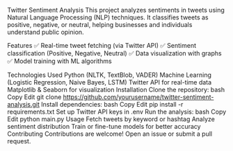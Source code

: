 Twitter Sentiment Analysis
This project analyzes sentiments in tweets using Natural Language Processing (NLP) techniques. It classifies tweets as positive, negative, or neutral, helping businesses and individuals understand public opinion.

Features
✅ Real-time tweet fetching (via Twitter API)
✅ Sentiment classification (Positive, Negative, Neutral)
✅ Data visualization with graphs
✅ Model training with ML algorithms

Technologies Used
Python (NLTK, TextBlob, VADER)
Machine Learning (Logistic Regression, Naive Bayes, LSTM)
Twitter API for real-time data
Matplotlib & Seaborn for visualization
Installation
Clone the repository:
bash
Copy
Edit
git clone https://github.com/yourusername/twitter-sentiment-analysis.git
Install dependencies:
bash
Copy
Edit
pip install -r requirements.txt
Set up Twitter API keys in .env
Run the analysis:
bash
Copy
Edit
python main.py
Usage
Fetch tweets by keyword or hashtag
Analyze sentiment distribution
Train or fine-tune models for better accuracy
Contributing
Contributions are welcome! Open an issue or submit a pull request.

